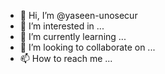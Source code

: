 - 👋 Hi, I’m @yaseen-unosecur
- 👀 I’m interested in ...
- 🌱 I’m currently learning ...
- 💞️ I’m looking to collaborate on ...
- 📫 How to reach me ...

<!---
yaseen-unosecur/yaseen-unosecur is a ✨ special ✨ repository because its `README.md` (this file) appears on your GitHub profile.
You can click the Preview link to take a look at your changes.
--->
